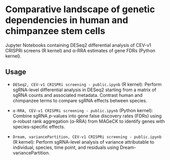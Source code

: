 # Comparative landscape of genetic dependencies in human and chimpanzee stem cells

Jupyter Notebooks containing DESeq2 differential analysis of CEV-v1 CRISPRi screens (R kernel) and α-RRA estimates of gene FDRs (Python kernel). 

## Usage

* `DESeq2, CEV-v1 CRISPRi screening - public.ipynb` (R kernel): Perform sgRNA-level differential analysis in DESeq2 starting from a matrix of sgRNA counts and associated metadata. Contrast human and chimpanzee terms to compare sgRNA effects between species. 


* `α-RRA, CEV-v1 CRISPRi screening - public.ipynb` (Python kernel): Combine sgRNA _p_-values into gene false discovery rates (FDRs) using α-robust rank aggregation (α-RRA) from MAGeCK to identify genes with species-specific effects.

* `Dream, variancePartition, CEV-v1 CRISPRi screening - public.ipynb` (R kernel): Perform sgRNA-level analysis of variance attributable to individual, species, time point, and residuals using Dream-variancePartition. 
